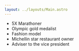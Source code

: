 ```yaml
---
layout: ../layouts/Main.astro
---
```


- 5X Marathoner
- Olympic gold medalist
- Fashion model
- Michellin star restaurant owner
- Adviser to the vice president